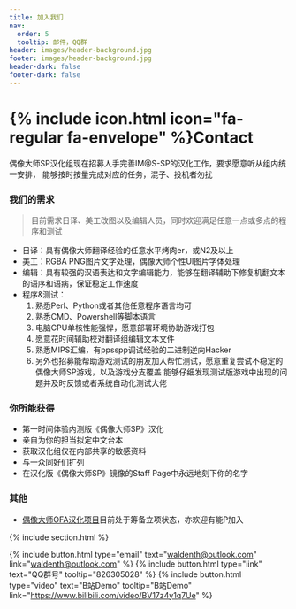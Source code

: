 ```yaml
---
title: 加入我们
nav:
  order: 5
  tooltip: 邮件，QQ群
header: images/header-background.jpg
footer: images/header-background.jpg
header-dark: false
footer-dark: false
---
```


# {% include icon.html icon="fa-regular fa-envelope" %}Contact

偶像大师SP汉化组现在招募人手完善IM@S-SP的汉化工作，要求愿意听从组内统一安排，
能够按时按量完成对应的任务，混子、投机者勿扰

### 我们的需求

> 目前需求日译、美工改图以及编辑人员，同时欢迎满足任意一点或多点的程序和测试

- 日译：具有偶像大师翻译经验的任意水平烤肉er，或N2及以上
- 美工：RGBA PNG图片文字处理，偶像大师个性UI图片字体处理
- 编辑：具有较强的汉语表达和文字编辑能力，能够在翻译辅助下修复机翻文本的语序和语病，保证稳定工作速度
- 程序&测试：
  1. 熟悉Perl、Python或者其他任意程序语言均可
  2. 熟悉CMD、Powershell等脚本语言
  3. 电脑CPU单核性能强悍，愿意部署环境协助游戏打包
  4. 愿意花时间辅助校对翻译组编辑文本文件
  5. 熟悉MIPS汇编，有ppsspp调试经验的二进制逆向Hacker
  6. 另外也招募能帮助游戏测试的朋友加入帮忙测试，愿意重复尝试不稳定的偶像大师SP游戏，以及游戏分支覆盖 
     能够仔细发现测试版游戏中出现的问题并及时反馈或者系统自动化测试大佬

### 你所能获得

- 第一时间体验内测版《偶像大师SP》汉化
- 亲自为你的担当拟定中文台本
- 获取汉化组仅在内部共享的敏感资料
- 与一众同好们扩列
- 在汉化版《偶像大师SP》镜像的Staff Page中永远地刻下你的名字

### 其他

- [偶像大师OFA汉化项目](https://imas-ofa.com)目前处于筹备立项状态，亦欢迎有能P加入

{% include section.html %}

{%
  include button.html
  type="email"
  text="waldenth@outlook.com"
  link="waldenth@outlook.com"
%}
{%
  include button.html
  type="link"
  text="QQ群号"
  tooltip="826305028"
%}
{%
  include button.html
  type="video"
  text="B站Demo"
  tooltip="B站Demo"
  link="https://www.bilibili.com/video/BV17z4y1q7Ue"
%}